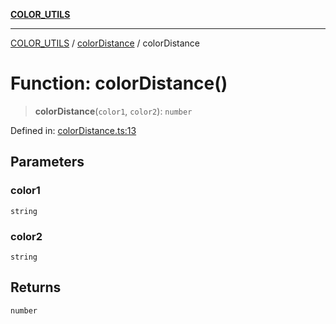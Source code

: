 [**COLOR_UTILS**](../../README.md)

***

[COLOR_UTILS](../../README.md) / [colorDistance](../README.md) / colorDistance

# Function: colorDistance()

> **colorDistance**(`color1`, `color2`): `number`

Defined in: [colorDistance.ts:13](https://github.com/dailker/everyutil/blob/8ebd741383aff061deffff96bf58a9059d1b9944/src/color/colorDistance.ts#L13)

## Parameters

### color1

`string`

### color2

`string`

## Returns

`number`

